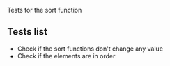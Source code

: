 Tests for the sort function

## Tests list
- Check if the sort functions don't change any value
- Check if the elements are in order
